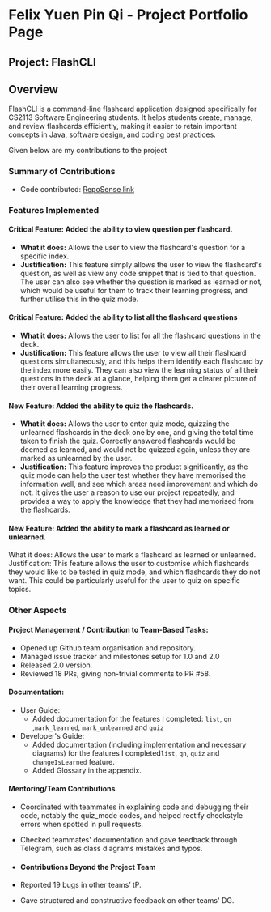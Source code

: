 # Felix Yuen Pin Qi - Project Portfolio Page

## Project: FlashCLI
## Overview
FlashCLI is a command-line flashcard application designed specifically for CS2113 Software Engineering students. It helps students create, manage, and review flashcards efficiently, making it easier to retain important concepts in Java, software design, and coding best practices.

Given below are my contributions to the project
### Summary of Contributions

- Code contributed: [RepoSense link](https://nus-cs2113-ay2425s2.github.io/tp-dashboard/?search=felfelyuen&sort=groupTitle&sortWithin=title&timeframe=commit&mergegroup=&groupSelect=groupByRepos&breakdown=true&checkedFileTypes=docs~functional-code~test-code~other&since=2025-02-21&tabOpen=true&tabType=authorship&tabAuthor=felfelyuen&tabRepo=AY2425S2-CS2113-F11-4%2Ftp%5Bmaster%5D&authorshipIsMergeGroup=false&authorshipFileTypes=docs~functional-code~test-code&authorshipIsBinaryFileTypeChecked=false&authorshipIsIgnoredFilesChecked=false)

### Features Implemented

#### **Critical Feature**: Added the ability to view question per flashcard.

- **What it does:** Allows the user to view the flashcard's question for a specific index.
- **Justification:**  This feature simply allows the user to view the flashcard's question, as well as view any code snippet that is tied to that question. The user can also see whether the question is marked as learned or not, which would be useful for them to track their learning progress, and further utilise this in the quiz mode.

#### **Critical Feature**: Added the ability to list all the flashcard questions
- **What it does:** Allows the user to list for all the flashcard questions in the deck.
- **Justification:** This feature allows the user to view all their flashcard questions simultaneously, and this helps them identify each flashcard by the index more easily. They can also view the learning status of all their questions in the deck at a glance, helping them get a clearer picture of their overall learning progress.

#### **New Feature**: Added the ability to quiz the flashcards.
- **What it does:**  Allows the user to enter quiz mode, quizzing the unlearned flashcards in the deck one by one, and giving the total time taken to finish the quiz. Correctly answered flashcards would be deemed as learned, and would not be quizzed again, unless they are marked as unlearned by the user.
- **Justification:** This feature improves the product significantly, as the quiz mode can help the user test whether they have memorised the information well, and see which areas need improvement and which do not. It gives the user a reason to use our project repeatedly, and provides a way to apply the knowledge that they had memorised from the flashcards.

#### **New Feature**: Added the ability to mark a flashcard as learned or unlearned.
What it does: Allows the user to mark a flashcard as learned or unlearned.
Justification: This feature allows the user to customise which flashcards they would like to be tested in quiz mode, and which flashcards they do not want. This could be particularly useful for the user to quiz on specific topics.

### Other Aspects
#### **Project Management / Contribution to Team-Based Tasks:**
- Opened up Github team organisation and repository.
- Managed issue tracker and milestones setup for 1.0 and 2.0
- Released 2.0 version.
- Reviewed 18 PRs, giving non-trivial comments to PR #58.

#### **Documentation:**
- User Guide:
  - Added documentation for the features I completed: `list`, `qn` ,`mark_learned`, `mark_unlearned` and `quiz` 
 - Developer's Guide:
     - Added documentation (including implementation and necessary diagrams) for the features I completed`list`, `qn`, `quiz` and `changeIsLearned` feature. 
     - Added Glossary in the appendix.

#### **Mentoring/Team Contributions**
- Coordinated with teammates in explaining code and debugging their code, notably the quiz_mode codes, and helped rectify checkstyle errors when spotted in pull requests.
- Checked teammates' documentation and gave feedback through Telegram, such as class diagrams mistakes and typos.

- #### **Contributions Beyond the Project Team**
- Reported 19 bugs in other teams’ tP.
- Gave structured and constructive feedback on other teams' DG.
